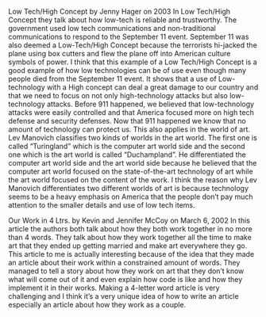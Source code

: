 
Low Tech/High Concept by Jenny Hager on 2003
In Low Tech/High Concept they talk about how low-tech is reliable and trustworthy. The government used low tech communications and non-traditional communications to respond to the September 11 event. September 11 was also deemed a Low-Tech/High Concept because the terrorists hi-jacked the plane using box cutters and flew the plane off into American culture symbols of power. I think that this example of a Low Tech/High Concept is a good example of how low technologies can be of use even though many people died from the September 11 event. It shows that a use of Low-technology with a High concept can deal a great damage to our country and that we need to focus on not only high-technology attacks but also low-technology attacks. Before 911 happened, we believed that low-technology attacks were easily controlled and that America focused more on high tech defense and security defenses. Now that 911 happened we know that no amount of technology can protect us. This also applies in the world of art. Lev Manovich classifies two kinds of worlds in the art world. The first one is called “Turingland” which is the computer art world side and the second one which is the art world is called “Duchampland”. He differentiated the computer art world side and the art world side because he believed that the computer art world focused on the state-of-the-art technology of art while the art world focused on the content of the work. I think the reason why Lev Manovich differentiates two different worlds of art is because technology seems to be a heavy emphasis on America that the people don’t pay much attention to the smaller details and use of low tech items.

Our Work in 4 Ltrs. by Kevin and Jennifer McCoy on March 6, 2002 
In this article the authors both talk about how they both work together in no more than 4 words. They talk about how they work together all the time to make art that they ended up getting married and make art everywhere they go. This article to me is actually interesting because of the idea that they made an article about their work within a constrained amount of words. They managed to tell a story about how they work on art that they don’t know what will come out of it and even explain how code is like and how they implement it in their works. Making a 4-letter word article is very challenging and I think it’s a very unique idea of how to write an article especially an article about how they work as a couple. 







